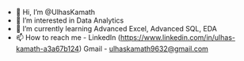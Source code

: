 - 👋 Hi, I’m @UlhasKamath
- 👀 I’m interested in Data Analytics
- 🌱 I’m currently learning Advanced Excel, Advanced SQL, EDA
- 📫 How to reach me - LinkedIn (https://www.linkedin.com/in/ulhas-kamath-a3a67b124)
                       Gmail - ulhaskamath9632@gmail.com

<!---
UlhasKamath/UlhasKamath is a ✨ special ✨ repository because its `README.md` (this file) appears on your GitHub profile.
You can click the Preview link to take a look at your changes.
--->
